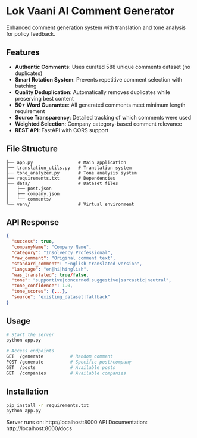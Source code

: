 # Lok Vaani AI Comment Generator

Enhanced comment generation system with translation and tone analysis for policy feedback.

## Features

- **Authentic Comments**: Uses curated 588 unique comments dataset (no duplicates)
- **Smart Rotation System**: Prevents repetitive comment selection with batching
- **Quality Deduplication**: Automatically removes duplicates while preserving best content
- **50+ Word Guarantee**: All generated comments meet minimum length requirement  
- **Source Transparency**: Detailed tracking of which comments were used
- **Weighted Selection**: Company category-based comment relevance
- **REST API**: FastAPI with CORS support

## File Structure

```
├── app.py                 # Main application
├── translation_utils.py   # Translation system
├── tone_analyzer.py       # Tone analysis system
├── requirements.txt       # Dependencies
├── data/                  # Dataset files
│   ├── post.json
│   ├── company.json
│   └── comments/
└── venv/                  # Virtual environment
```

## API Response

```json
{
  "success": true,
  "companyName": "Company Name",
  "category": "Insolvency Professional",
  "raw_comment": "Original comment text",
  "standard_comment": "English translated version",
  "language": "en|hi|hinglish",
  "was_translated": true/false,
  "tone": "supportive|concerned|suggestive|sarcastic|neutral",
  "tone_confidence": 1.0,
  "tone_scores": {...},
  "source": "existing_dataset|fallback"
}
```

## Usage

```bash
# Start the server
python app.py

# Access endpoints
GET  /generate          # Random comment
POST /generate          # Specific post/company
GET  /posts             # Available posts
GET  /companies         # Available companies
```

## Installation

```bash
pip install -r requirements.txt
python app.py
```

Server runs on: http://localhost:8000
API Documentation: http://localhost:8000/docs